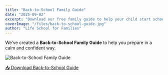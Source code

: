 ```yaml
---
title: "Back-to-School Family Guide"
date: "2025-09-02"
excerpt: "Download our free family guide to help your child start school with confidence."
coverImage: "/files/back-to-school-guide.jpg"
author: "Life School for Families"
---
```


We’ve created a **Back-to-School Family Guide** to help you prepare in a calm and confident way.  

<img src="/files/back-to-school-guide.jpg" alt="Back-to-School Family Guide" />

<p>
  <a href="/files/back-to-school-guide.jpg" download="back-to-school-guide.jpg" class="download-btn">
    📥 Download Back-to-School Guide
  </a>
</p>

